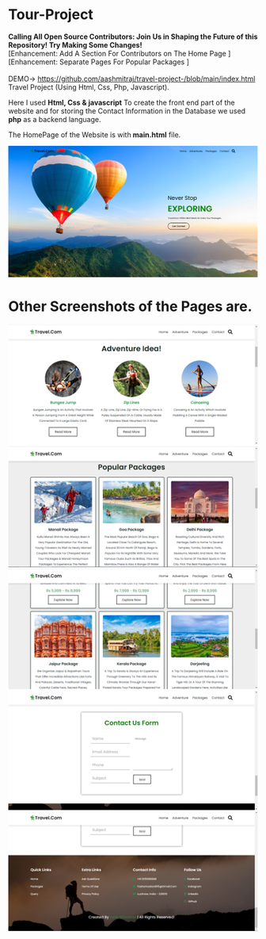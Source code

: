 # Tour-Project
<b>Calling All Open Source Contributors: Join Us in Shaping the Future of this Repository! Try Making Some Changes!</b> <br>
[Enhancement: Add A Section For Contributors on The Home Page ] <br>
[Enhancement: Separate Pages For Popular Packages ]<br><br>
DEMO-> https://github.com/aashmitraj/travel-project-/blob/main/index.html
 Travel Project (Using Html, Css, Php, Javascript).

Here I used <b>Html, Css & javascript</b> To create the front end part of the website and for storing the Contact Information in the Database we used <b>php</b> as a backend language.

The HomePage of the Website is with<b> main.html</b> file.

![alt text](https://github.com/aashmitraj/travel-project-/blob/main/Screeshort/home.PNG)

<h1><b>Other Screenshots of the Pages are.</b></h1>

![alt text](https://github.com/aashmitraj/travel-project-/blob/main/Screeshort/adventure.PNG)
![alt text](https://github.com/aashmitraj/travel-project-/blob/main/Screeshort/package1.PNG)
![alt text](https://github.com/aashmitraj/travel-project-/blob/main/Screeshort/package2.PNG)
![alt text](https://github.com/aashmitraj/travel-project-/blob/main/Screeshort/contact.PNG)
![alt text](https://github.com/aashmitraj/travel-project-/blob/main/Screeshort/footer.PNG)
